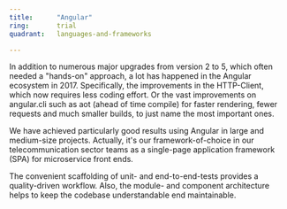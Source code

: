 ```yaml
---
title:      "Angular"
ring:       trial
quadrant:   languages-and-frameworks

---
```

In addition to numerous major upgrades from version 2 to 5, which often needed a "hands-on" approach, a lot has happened in the Angular 
ecosystem in 2017. Specifically, the improvements in the HTTP-Client, which now requires less coding effort. Or 
the vast improvements on angular.cli such as aot (ahead of time compile) for faster rendering, fewer requests and 
much smaller builds, to just name the most important ones.

We have achieved particularly good results using Angular in large and medium-size projects. Actually, 
it's our framework-of-choice in our telecommunication sector teams as a single-page application framework (SPA) for microservice front 
ends.

The convenient scaffolding of unit- and end-to-end-tests provides a quality-driven workflow.
Also, the module- and component architecture helps to keep the codebase understandable end maintainable.
